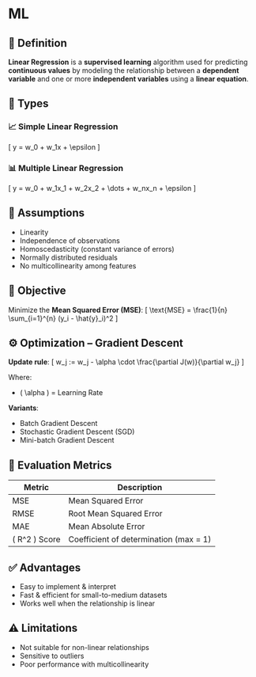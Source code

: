 # ML
## 🧠 Definition
**Linear Regression** is a **supervised learning** algorithm used for predicting **continuous values** by modeling the relationship between a **dependent variable** and one or more **independent variables** using a **linear equation**.



## 🔢 Types

### 📈 Simple Linear Regression
\[
y = w_0 + w_1x + \epsilon
\]

### 📊 Multiple Linear Regression
\[
y = w_0 + w_1x_1 + w_2x_2 + \dots + w_nx_n + \epsilon
\]



## 📌 Assumptions
- Linearity
- Independence of observations
- Homoscedasticity (constant variance of errors)
- Normally distributed residuals
- No multicollinearity among features



## 🎯 Objective

Minimize the **Mean Squared Error (MSE)**:
\[
\text{MSE} = \frac{1}{n} \sum_{i=1}^{n} (y_i - \hat{y}_i)^2
\]



## ⚙️ Optimization – Gradient Descent

**Update rule**:
\[
w_j := w_j - \alpha \cdot \frac{\partial J(w)}{\partial w_j}
\]

Where:
- \( \alpha \) = Learning Rate

**Variants**:
- Batch Gradient Descent
- Stochastic Gradient Descent (SGD)
- Mini-batch Gradient Descent



## 📏 Evaluation Metrics

| Metric | Description                |
|--|-|
| MSE    | Mean Squared Error         |
| RMSE   | Root Mean Squared Error    |
| MAE    | Mean Absolute Error        |
| \( R^2 \) Score | Coefficient of determination (max = 1) |



## ✅ Advantages
- Easy to implement & interpret
- Fast & efficient for small-to-medium datasets
- Works well when the relationship is linear





## ⚠️ Limitations
- Not suitable for non-linear relationships
- Sensitive to outliers
- Poor performance with multicollinearity
